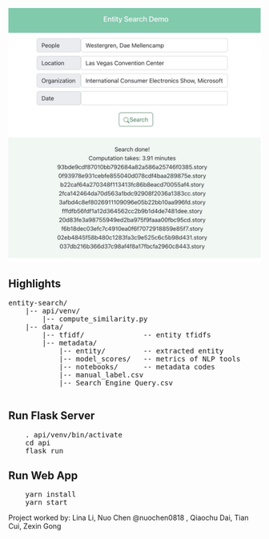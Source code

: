 ![Image](demo.jpg)
## Highlights
<pre>
entity-search/
    |-- api/venv/
        |-- compute_similarity.py
    |-- data/
        |-- tfidf/              -- entity tfidfs
        |-- metadata/
            |-- entity/         -- extracted entity
            |-- model_scores/   -- metrics of NLP tools
            |-- notebooks/      -- metadata codes
            |-- manual_label.csv
            |-- Search Engine Query.csv

</pre>


## Run Flask Server

<pre>
    . api/venv/bin/activate
    cd api
    flask run
</pre>

## Run Web App

<pre>
    yarn install
    yarn start
</pre>




Project worked by: Lina Li, Nuo Chen @nuochen0818 , Qiaochu Dai, Tian Cui, Zexin Gong
